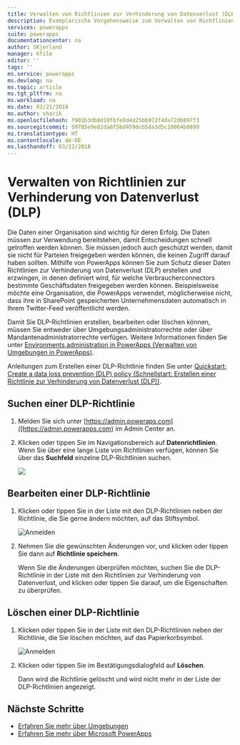 ```yaml
---
title: Verwalten von Richtlinien zur Verhinderung von Datenverlust (DLP) | Microsoft-Dokumentation
description: Exemplarische Vorgehensweise zum Verwalten von Richtlinien zur Verhinderung von Datenverlust für PowerApps.
services: powerapps
suite: powerapps
documentationcenter: na
author: SKjerland
manager: kfile
editor: ''
tags: ''
ms.service: powerapps
ms.devlang: na
ms.topic: article
ms.tgt_pltfrm: na
ms.workload: na
ms.date: 03/21/2018
ms.author: sharik
ms.openlocfilehash: f901b3db8d10fbfe8d4d25bb972f4da72d6897f3
ms.sourcegitcommit: 59785e9e82da8f5bd459dcb5da3d5c18064b0899
ms.translationtype: HT
ms.contentlocale: de-DE
ms.lasthandoff: 03/22/2018
---
```

# <a name="manage-data-loss-prevention-dlp-policies"></a>Verwalten von Richtlinien zur Verhinderung von Datenverlust (DLP)
Die Daten einer Organisation sind wichtig für deren Erfolg. Die Daten müssen zur Verwendung bereitstehen, damit Entscheidungen schnell getroffen werden können. Sie müssen jedoch auch geschützt werden, damit sie nicht für Parteien freigegeben werden können, die keinen Zugriff darauf haben sollten. Mithilfe von PowerApps können Sie zum Schutz dieser Daten Richtlinien zur Verhinderung von Datenverlust (DLP) erstellen und erzwingen, in denen definiert wird, für welche Verbraucherconnectors bestimmte Geschäftsdaten freigegeben werden können. Beispielsweise möchte eine Organisation, die PowerApps verwendet, möglicherweise nicht, dass ihre in SharePoint gespeicherten Unternehmensdaten automatisch in Ihrem Twitter-Feed veröffentlicht werden.

Damit Sie DLP-Richtlinien erstellen, bearbeiten oder löschen können, müssen Sie entweder über Umgebungsadministratorrechte oder über Mandantenadministratorrechte verfügen. Weitere Informationen finden Sie unter [Environments administration in PowerApps (Verwalten von Umgebungen in PowerApps)](environments-administration.md).

Anleitungen zum Erstellen einer DLP-Richtlinie finden Sie unter [Quickstart: Create a data loss prevention (DLP) policy (Schnellstart: Erstellen einer Richtlinie zur Verhinderung von Datenverlust (DLP))](create-dlp-policy.md).

## <a name="find-a-dlp-policy"></a>Suchen einer DLP-Richtlinie
1. Melden Sie sich unter [https://admin.poweraps.com]([https://admin.powerapps.com) im Admin Center an.
2. Klicken oder tippen Sie im Navigationsbereich auf **Datenrichtlinien**. Wenn Sie über eine lange Liste von Richtlinien verfügen, können Sie über das **Suchfeld** einzelne DLP-Richtlinien suchen.

    ![](./media/prevent-data-loss/data-policies.png)

## <a name="edit-a-dlp-policy"></a>Bearbeiten einer DLP-Richtlinie
1. Klicken oder tippen Sie in der Liste mit den DLP-Richtlinien neben der Richtlinie, die Sie gerne ändern möchten, auf das Stiftsymbol.

    ![Anmelden](./media/prevent-data-loss/3.png)
2. Nehmen Sie die gewünschten Änderungen vor, und klicken oder tippen Sie dann auf **Richtlinie speichern**.

    Wenn Sie die Änderungen überprüfen möchten, suchen Sie die DLP-Richtlinie in der Liste mit den Richtlinien zur Verhinderung von Datenverlust, und klicken oder tippen Sie darauf, um die Eigenschaften zu überprüfen.

## <a name="delete-a-dlp-policy"></a>Löschen einer DLP-Richtlinie
1. Klicken oder tippen Sie in der Liste mit den DLP-Richtlinien neben der Richtlinie, die Sie löschen möchten, auf das Papierkorbsymbol.

    ![Anmelden](./media/prevent-data-loss/3-delete.png)
4. Klicken oder tippen Sie im Bestätigungsdialogfeld auf **Löschen**.

    Dann wird die Richtlinie gelöscht und wird nicht mehr in der Liste der DLP-Richtlinien angezeigt.

## <a name="next-steps"></a>Nächste Schritte
* [Erfahren Sie mehr über Umgebungen](environments-administration.md)
* [Erfahren Sie mehr über Microsoft PowerApps](../maker/canvas-apps/getting-started.md)

